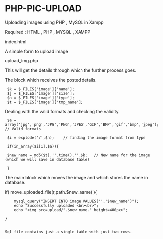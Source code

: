 PHP-PIC-UPLOAD
==============

Uploading images using PHP , MySQL in Xampp

Required : HTML , PHP , MYSQL , XAMPP

index.html

  A simple form to upload image
  
upload_img.php

  This will get the details through which the further process goes.

  The block which receives the posted details.
  
     $k = $_FILES['image']['name'];
	 $j = $_FILES['image']['size'];
	 $n = $_FILES['image']['type'];
	 $t = $_FILES['image']['tmp_name'];
    

  Dealing with the valid formats  and checking the validity.
  
     $a = array('jpg','png','JPG','PNG','JPEG','GIF','BMP','gif','bmp','jpeg');  // Valid formats 
	 
     $i = explode('/',$n);    // finding the image format from type
	 
     if(in_array($i[1],$a)){
	 
	 $new_name = md5($t).''.time().''.$k;   // New name for the image (which we will save in database table)
	 
	 }

      
	
  The main block which moves the image and which stores the name in database.	
	
  if( move_uploaded_file($t,$path.$new_name) ){
  
	    mysql_query("INSERT INTO image VALUES('','$new_name')");
		echo "Successfully uploaded <br><br>";
		echo "<img src=upload/".$new_name." height=400px>";
		
	}
	
	
	Sql file contains just a single table with just two rows.